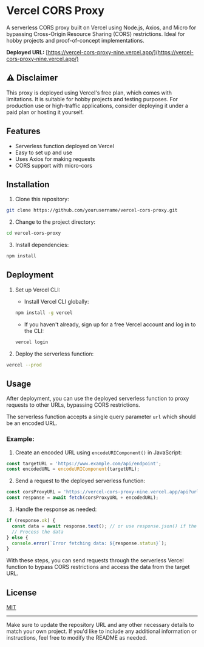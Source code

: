 # Vercel CORS Proxy

A serverless CORS proxy built on Vercel using Node.js, Axios, and Micro for bypassing Cross-Origin Resource Sharing (CORS) restrictions. Ideal for hobby projects and proof-of-concept implementations.

**Deployed URL:** [https://vercel-cors-proxy-nine.vercel.app/](https://vercel-cors-proxy-nine.vercel.app/)

## ⚠️ Disclaimer

This proxy is deployed using Vercel's free plan, which comes with limitations. It is suitable for hobby projects and testing purposes. For production use or high-traffic applications, consider deploying it under a paid plan or hosting it yourself.

## Features

- Serverless function deployed on Vercel
- Easy to set up and use
- Uses Axios for making requests
- CORS support with micro-cors

## Installation

1. Clone this repository:

```bash
git clone https://github.com/yourusername/vercel-cors-proxy.git
```

2. Change to the project directory:

```bash
cd vercel-cors-proxy
```

3. Install dependencies:

```bash
npm install
```

## Deployment

1. Set up Vercel CLI:

   - Install Vercel CLI globally:

   ```bash
   npm install -g vercel
   ```

   - If you haven't already, sign up for a free Vercel account and log in to the CLI:

   ```bash
   vercel login
   ```

2. Deploy the serverless function:

```bash
vercel --prod
```

## Usage

After deployment, you can use the deployed serverless function to proxy requests to other URLs, bypassing CORS restrictions.

The serverless function accepts a single query parameter `url` which should be an encoded URL.

### Example:

1. Create an encoded URL using `encodeURIComponent()` in JavaScript:

```javascript
const targetURL = 'https://www.example.com/api/endpoint';
const encodedURL = encodeURIComponent(targetURL);
```

2. Send a request to the deployed serverless function:

```javascript
const corsProxyURL = 'https://vercel-cors-proxy-nine.vercel.app/api?url=';
const response = await fetch(corsProxyURL + encodedURL);
```

3. Handle the response as needed:

```javascript
if (response.ok) {
  const data = await response.text(); // or use response.json() if the response is JSON
  // Process the data
} else {
  console.error(`Error fetching data: ${response.status}`);
}
```

With these steps, you can send requests through the serverless Vercel function to bypass CORS restrictions and access the data from the target URL.

## License

[MIT](LICENSE)

---

Make sure to update the repository URL and any other necessary details to match your own project. If
you'd like to include any additional information or instructions, feel free to modify the README as
needed.
